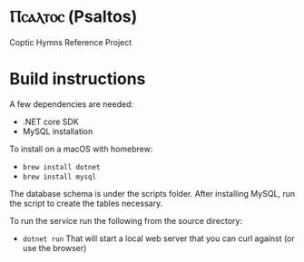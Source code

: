 # Ⲡⲥⲁⲗⲧⲟⲥ (Psaltos)
Coptic Hymns Reference Project

# Build instructions

A few dependencies are needed:
 - .NET core SDK
 - MySQL installation
 
 To install on a macOS with homebrew:
 - `brew install dotnet` 
 - `brew install mysql`
 
The database schema is under the scripts folder. After installing MySQL, run the script to create the tables necessary.

To run the service run the following from the source directory:
- `dotnet run`
That will start a local web server that you can curl against (or use the browser)